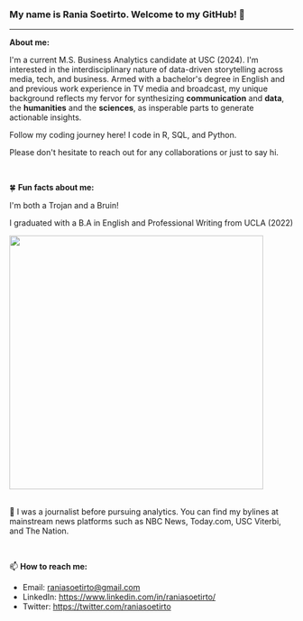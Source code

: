 ### My name is Rania Soetirto. Welcome to my GitHub! 👋
---

**About me:**
<br>

I'm a current M.S. Business Analytics candidate at USC (2024). I'm interested in the interdisciplinary nature of data-driven storytelling across media, tech, and business. Armed with a bachelor's degree in English and and previous work experience in TV media and broadcast, my unique background reflects my fervor for synthesizing **communication** and **data**, the **humanities** and the **sciences**, as insperable parts to generate actionable insights. 

Follow my coding journey here! I code in R, SQL, and Python. 

Please don't hesitate to reach out for any collaborations or just to say hi.  

<br>

🍀 **Fun facts about me:**

I'm both a Trojan and a Bruin!

I graduated with a B.A in English and Professional Writing from UCLA (2022)

<img src="https://github.com/rsoetirto/rsoetirto/assets/109045573/174c6d01-e2da-4819-8418-5c588d61a041" width="450" heigh="450" />
</br>
<br> 

💬 I was a journalist before pursuing analytics. You can find my bylines at mainstream news platforms such as NBC News, Today.com, USC Viterbi, and The Nation. 

<br> 

📫 **How to reach me:**
* Email: raniasoetirto@gmail.com
* LinkedIn: https://www.linkedin.com/in/raniasoetirto/
* Twitter: https://twitter.com/raniasoetirto

<!--
**rsoetirto/rsoetirto** is a ✨ _special_ ✨ repository because its `README.md` (this file) appears on your GitHub profile.

Here are some ideas to get you started:

- 🔭 I’m currently working on ...
- 🌱 I’m currently learning ...
- 👯 I’m looking to collaborate on ...
- 🤔 I’m looking for help with ...
- 💬 Ask me about ...
- 📫 How to reach me: ...
- 😄 Pronouns: ...
- ⚡ Fun fact: ...
-->
